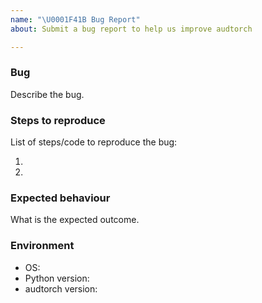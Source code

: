 ```yaml
---
name: "\U0001F41B Bug Report"
about: Submit a bug report to help us improve audtorch

---
```


### Bug

Describe the bug.


### Steps to reproduce

List of steps/code to reproduce the bug:

1.
1.


### Expected behaviour

What is the expected outcome.


### Environment

* OS: 
* Python version: 
* audtorch version: 
